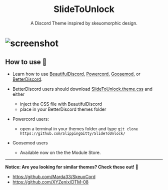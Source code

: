<h1 align="center">SlideToUnlock</h1>
<p align="center">A Discord Theme inspired by skeuomorphic design.</p>

# ![screenshot](https://raw.githubusercontent.com/SlippingGitty/SlideToUnlock/main/screenshots/aCCIaKvdkM.png)

## How to use 📖

* Learn how to use [BeautifulDiscord](https://github.com/leovoel/BeautifulDiscord), [Powercord](https://github.com/powercord-org/powercord), [Goosemod](https://goosemod.com/), or [BetterDiscord](https://github.com/rauenzi/BetterDiscordApp).

* BetterDiscord users should download [SlideToUnlock.theme.css](https://raw.githubusercontent.com/SlippingGitty/SlideToUnlock/main/SlideToUnlock.theme.css) and either
  * inject the CSS file with BeautifulDiscord
  * place in your BetterDiscord themes folder
* Powercord users:
  * open a terminal in your themes folder and type `git clone https://github.com/SlippingGitty/SlideToUnlock/`
* Goosemod users
  * Available now on the the Module Store.
___
**Notice: Are you looking for similar themes? Check these out! 📸**

* https://github.com/Marda33/SkeuoCord
* https://github.com/XYZenix/DTM-08
